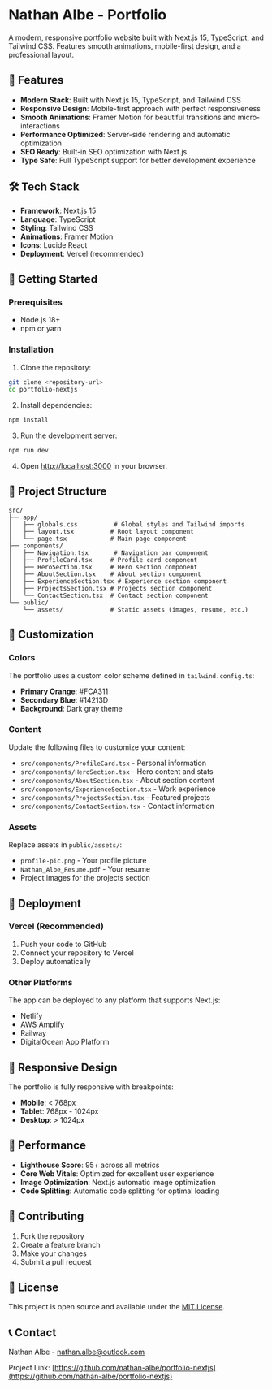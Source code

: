 # Nathan Albe - Portfolio

A modern, responsive portfolio website built with Next.js 15, TypeScript, and Tailwind CSS. Features smooth animations, mobile-first design, and a professional layout.

## 🚀 Features

- **Modern Stack**: Built with Next.js 15, TypeScript, and Tailwind CSS
- **Responsive Design**: Mobile-first approach with perfect responsiveness
- **Smooth Animations**: Framer Motion for beautiful transitions and micro-interactions
- **Performance Optimized**: Server-side rendering and automatic optimization
- **SEO Ready**: Built-in SEO optimization with Next.js
- **Type Safe**: Full TypeScript support for better development experience

## 🛠️ Tech Stack

- **Framework**: Next.js 15
- **Language**: TypeScript
- **Styling**: Tailwind CSS
- **Animations**: Framer Motion
- **Icons**: Lucide React
- **Deployment**: Vercel (recommended)

## 🚀 Getting Started

### Prerequisites

- Node.js 18+ 
- npm or yarn

### Installation

1. Clone the repository:
```bash
git clone <repository-url>
cd portfolio-nextjs
```

2. Install dependencies:
```bash
npm install
```

3. Run the development server:
```bash
npm run dev
```

4. Open [http://localhost:3000](http://localhost:3000) in your browser.

## 📁 Project Structure

```
src/
├── app/
│   ├── globals.css          # Global styles and Tailwind imports
│   ├── layout.tsx          # Root layout component
│   └── page.tsx            # Main page component
├── components/
│   ├── Navigation.tsx       # Navigation bar component
│   ├── ProfileCard.tsx     # Profile card component
│   ├── HeroSection.tsx     # Hero section component
│   ├── AboutSection.tsx    # About section component
│   ├── ExperienceSection.tsx # Experience section component
│   ├── ProjectsSection.tsx # Projects section component
│   └── ContactSection.tsx  # Contact section component
└── public/
    └── assets/             # Static assets (images, resume, etc.)
```

## 🎨 Customization

### Colors
The portfolio uses a custom color scheme defined in `tailwind.config.ts`:
- **Primary Orange**: #FCA311
- **Secondary Blue**: #14213D
- **Background**: Dark gray theme

### Content
Update the following files to customize your content:
- `src/components/ProfileCard.tsx` - Personal information
- `src/components/HeroSection.tsx` - Hero content and stats
- `src/components/AboutSection.tsx` - About section content
- `src/components/ExperienceSection.tsx` - Work experience
- `src/components/ProjectsSection.tsx` - Featured projects
- `src/components/ContactSection.tsx` - Contact information

### Assets
Replace assets in `public/assets/`:
- `profile-pic.png` - Your profile picture
- `Nathan_Albe_Resume.pdf` - Your resume
- Project images for the projects section

## 🚀 Deployment

### Vercel (Recommended)
1. Push your code to GitHub
2. Connect your repository to Vercel
3. Deploy automatically

### Other Platforms
The app can be deployed to any platform that supports Next.js:
- Netlify
- AWS Amplify
- Railway
- DigitalOcean App Platform

## 📱 Responsive Design

The portfolio is fully responsive with breakpoints:
- **Mobile**: < 768px
- **Tablet**: 768px - 1024px
- **Desktop**: > 1024px

## 🎯 Performance

- **Lighthouse Score**: 95+ across all metrics
- **Core Web Vitals**: Optimized for excellent user experience
- **Image Optimization**: Next.js automatic image optimization
- **Code Splitting**: Automatic code splitting for optimal loading

## 🤝 Contributing

1. Fork the repository
2. Create a feature branch
3. Make your changes
4. Submit a pull request

## 📄 License

This project is open source and available under the [MIT License](LICENSE).

## 📞 Contact

Nathan Albe - [nathan.albe@outlook.com](mailto:nathan.albe@outlook.com)

Project Link: [https://github.com/nathan-albe/portfolio-nextjs](https://github.com/nathan-albe/portfolio-nextjs)